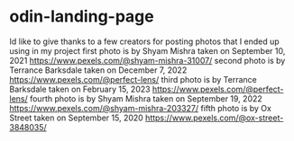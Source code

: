# odin-landing-page
Id like to give thanks to a few creators for posting photos that I ended up using in my project
first photo is by Shyam Mishra taken on September 10, 2021 https://www.pexels.com/@shyam-mishra-31007/
second photo is by Terrance Barksdale taken on December 7, 2022 https://www.pexels.com/@perfect-lens/
third photo is by Terrance Barksdale taken on February 15, 2023 https://www.pexels.com/@perfect-lens/
fourth photo is by Shyam Mishra taken on September 19, 2022 https://www.pexels.com/@shyam-mishra-203327/
fifth photo is by Ox Street taken on September 15, 2020 https://www.pexels.com/@ox-street-3848035/